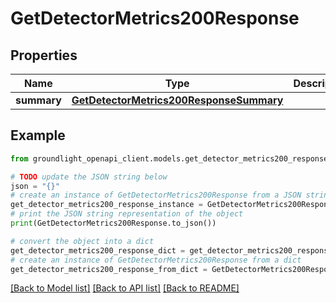 # GetDetectorMetrics200Response


## Properties

Name | Type | Description | Notes
------------ | ------------- | ------------- | -------------
**summary** | [**GetDetectorMetrics200ResponseSummary**](GetDetectorMetrics200ResponseSummary.md) |  | [optional] 

## Example

```python
from groundlight_openapi_client.models.get_detector_metrics200_response import GetDetectorMetrics200Response

# TODO update the JSON string below
json = "{}"
# create an instance of GetDetectorMetrics200Response from a JSON string
get_detector_metrics200_response_instance = GetDetectorMetrics200Response.from_json(json)
# print the JSON string representation of the object
print(GetDetectorMetrics200Response.to_json())

# convert the object into a dict
get_detector_metrics200_response_dict = get_detector_metrics200_response_instance.to_dict()
# create an instance of GetDetectorMetrics200Response from a dict
get_detector_metrics200_response_from_dict = GetDetectorMetrics200Response.from_dict(get_detector_metrics200_response_dict)
```
[[Back to Model list]](../README.md#documentation-for-models) [[Back to API list]](../README.md#documentation-for-api-endpoints) [[Back to README]](../README.md)


